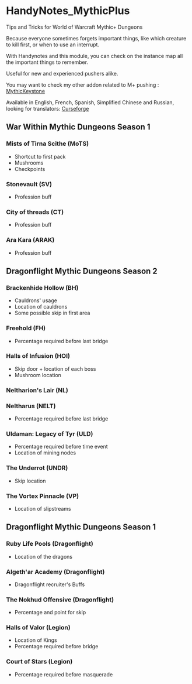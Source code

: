 # HandyNotes_MythicPlus

Tips and Tricks for World of Warcraft Mythic+ Dungeons

Because everyone sometimes forgets important things, like which creature to kill first, or when to use an interrupt.

With Handynotes and this module, you can check on the instance map all the important things to remember.

Useful for new and experienced pushers alike.

You may want to check my other addon related to M+ pushing : [MythicKeystone](https://www.curseforge.com/wow/addons/mythickeystone)

Available in English, French, Spanish, Simplified Chinese and Russian, looking for translators: [Curseforge](https://legacy.curseforge.com/wow/addons/handynotes_mythicplus/localization)

## War Within Mythic Dungeons Season 1

### Mists of Tirna Scithe (MoTS)
- Shortcut to first pack
- Mushrooms
- Checkpoints

### Stonevault (SV)
- Profession buff

### City of threads (CT)
- Profession buff

### Ara Kara (ARAK)
- Profession buff

## Dragonflight Mythic Dungeons Season 2

### Brackenhide Hollow (BH)
- Cauldrons' usage
- Location of cauldrons
- Some possible skip in first area
### Freehold (FH)
- Percentage required before last bridge
### Halls of Infusion (HOI)
- Skip door + location of each boss
- Mushroom location
### Neltharion's Lair (NL)
### Neltharus (NELT)
- Percentage required before last bridge
### Uldaman: Legacy of Tyr (ULD)
- Percentage required before time event
- Location of mining nodes
### The Underrot (UNDR)
- Skip location
### The Vortex Pinnacle (VP)
- Location of slipstreams

## Dragonflight Mythic Dungeons Season 1

### Ruby Life Pools (Dragonflight)
- Location of the dragons

### Algeth'ar Academy (Dragonflight)
- Dragonflight recruiter's Buffs

### The Nokhud Offensive (Dragonflight)
- Percentage and point for skip 

### Halls of Valor (Legion)
- Location of Kings
- Percentage required before bridge

### Court of Stars (Legion)
- Percentage required before masquerade

